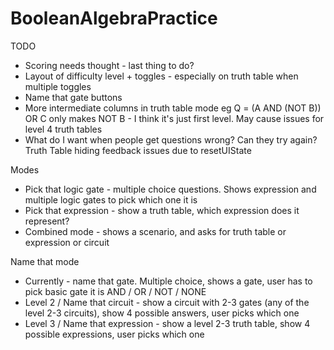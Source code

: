 # BooleanAlgebraPractice

TODO
- Scoring needs thought - last thing to do?
- Layout of difficulty level + toggles - especially on truth table when multiple toggles
- Name that gate buttons
- More intermediate columns in truth table mode eg Q = (A AND (NOT B)) OR C only makes NOT B - I think it's just first level.  May cause issues for level 4 truth tables
- What do I want when people get questions wrong? Can they try again? Truth Table hiding feedback issues due to resetUIState

Modes
- Pick that logic gate - multiple choice questions. Shows expression and multiple logic gates to pick which one it is
- Pick that expression - show a truth table, which expression does it represent?
- Combined mode - shows a scenario, and asks for truth table or expression or circuit


Name that mode
- Currently - name that gate. Multiple choice, shows a gate, user has to pick basic gate it is AND / OR / NOT / NONE
- Level 2 / Name that circuit - show a circuit with 2-3 gates (any of the level 2-3 circuits), show 4 possible answers, user picks which one
- Level 3 / Name that expression - show a level 2-3 truth table, show 4 possible expressions, user picks which one

